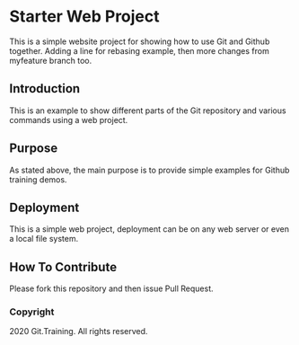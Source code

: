 # Starter Web Project

This is a simple website project for
showing how to use Git and Github together. Adding a line for rebasing example, then more changes from myfeature branch too.

## Introduction

This is an example to show different parts of the Git repository and various commands using a web project.

## Purpose

As stated above, the main purpose is to provide simple examples for Github training demos.

## Deployment

This is a simple web project, deployment can be on any web server or even a local file system.


## How To Contribute

Please fork this repository and then issue Pull Request.

### Copyright
2020 Git.Training. All rights reserved.
